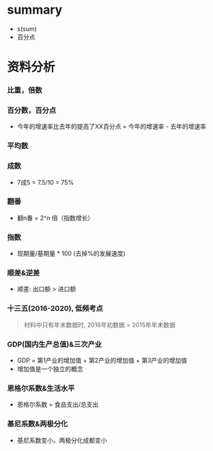 # summary
- s(sum)
- 百分点


# 资料分析
### 比重，倍数
### 百分数，百分点
- 今年的增速率比去年的提高了XX百分点 = 今年的增速率 - 去年的增速率
### 平均数
### 成数
- 7成5 = 7.5/10 = 75%
### 翻番
- 翻n番 = 2^n 倍（指数增长）
### 指数
- 现期量/基期量 * 100 (去掉%的发展速度)
### 顺差&逆差
- 顺差: 出口额 > 进口额 
### 十三五(2016-2020), 低频考点
> 材料中只有年末数据时, 2016年初数据 = 2015年年末数据
### GDP(国内生产总值)&三次产业
- GDP = 第1产业的增加值 + 第2产业的增加值 + 第3产业的增加值
- 增加值是一个独立的概念
### 恩格尔系数&生活水平
- 恩格尔系数 = 食品支出/总支出
### 基尼系数&两极分化
- 基尼系数变小，两极分化成都变小

